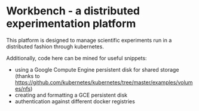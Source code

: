 # Workbench - a distributed experimentation platform

This platform is designed to manage scientific experiments run in a distributed fashion through kubernetes.

Additionally, code here can be mined for useful snippets:
- using a Google Compute Engine persistent disk for shared storage (thanks to https://github.com/kubernetes/kubernetes/tree/master/examples/volumes/nfs)
- creating and formatting a GCE persistent disk
- authentication against different docker registries
